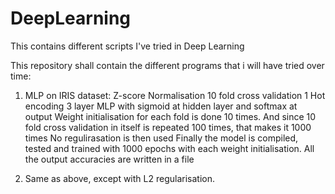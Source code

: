 # DeepLearning
This contains different scripts I've tried in Deep Learning

This repository shall contain the different programs that i will have tried over time:

1. MLP on IRIS dataset:
  Z-score Normalisation
  10 fold cross validation
  1 Hot encoding
  3 layer MLP with sigmoid at hidden layer and softmax at output
  Weight initialisation for each fold is done 10 times. And since 10 fold cross validation in itself is repeated 100 times, that            makes it 1000 times
  No regulirasation is then used
  Finally the model is compiled, tested and trained with 1000 epochs with each weight initialisation. All the output accuracies are written in a file
  
 2. Same as above, except with L2 regularisation.
